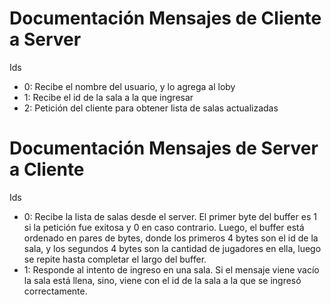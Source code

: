 

# Documentación Mensajes de Cliente a Server

Ids

  - 0: Recibe el nombre del usuario, y lo agrega al loby
  - 1: Recibe el id de la sala a la que ingresar
  - 2: Petición del cliente para obtener lista de salas actualizadas


# Documentación Mensajes de Server a Cliente

Ids

  - 0: Recibe la lista de salas desde el server. El primer byte del buffer es 1 si la petición fue exitosa y 0 en caso contrario. Luego, el buffer está ordenado en pares de bytes, donde los primeros 4 bytes son el id de la sala, y los segundos 4 bytes son la cantidad de jugadores en ella, luego se repite hasta completar el largo del buffer.
  - 1: Responde al intento de ingreso en una sala. Si el mensaje viene vacío la sala está llena, sino, viene con el id de la sala a la que se ingresó correctamente.